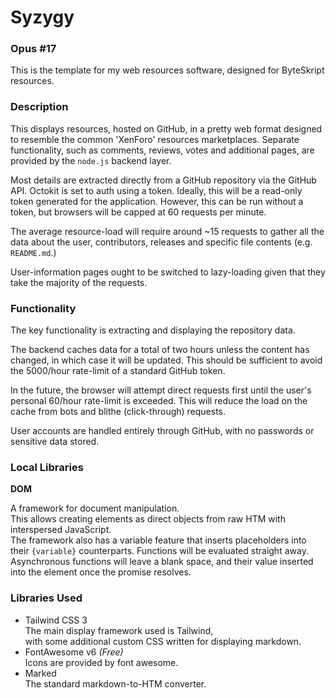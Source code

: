 Syzygy
=====

### Opus #17

This is the template for my web resources software, designed for ByteSkript resources.

### Description

This displays resources, hosted on GitHub, in a pretty web format designed to resemble the common 'XenForo' resources marketplaces.
Separate functionality, such as comments, reviews, votes and additional pages, are provided by the `node.js` backend layer.

Most details are extracted directly from a GitHub repository via the GitHub API.
Octokit is set to auth using a token. Ideally, this will be a read-only token generated for the application.
However, this can be run without a token, but browsers will be capped at 60 requests per minute.

The average resource-load will require around ~15 requests to gather all the data about the user, contributors, releases and specific file contents (e.g. `README.md`.)

User-information pages ought to be switched to lazy-loading given that they take the majority of the requests.

### Functionality

The key functionality is extracting and displaying the repository data.

The backend caches data for a total of two hours unless the content has changed, in which case it will be updated.
This should be sufficient to avoid the 5000/hour rate-limit of a standard GitHub token.

In the future, the browser will attempt direct requests first until the user's personal 60/hour rate-limit is exceeded.
This will reduce the load on the cache from bots and blithe (click-through) requests.

User accounts are handled entirely through GitHub, with no passwords or sensitive data stored.

### Local Libraries

**DOM**

A framework for document manipulation. \
This allows creating elements as direct objects from raw HTM with interspersed JavaScript. \
The framework also has a variable feature that inserts placeholders into their `{variable}` counterparts.
Functions will be evaluated straight away. Asynchronous functions will leave a blank space, and their value inserted into the element once the promise resolves.

### Libraries Used
- Tailwind CSS 3 \
  The main display framework used is Tailwind, \
  with some additional custom CSS written for displaying markdown.
- FontAwesome v6 *(Free)* \
  Icons are provided by font awesome.
- Marked \
  The standard markdown-to-HTM converter.
